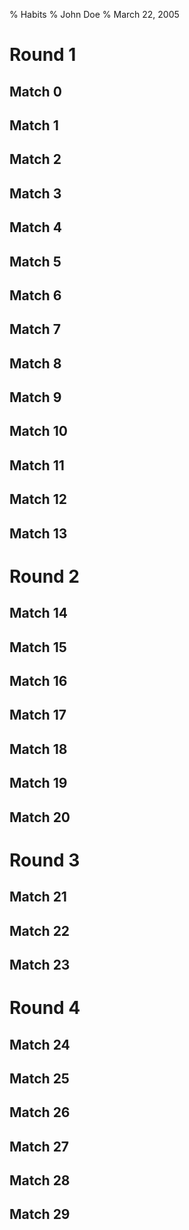 % Habits
% John Doe
% March 22, 2005

# Round 1
## Match 0
## Match 1
## Match 2
## Match 3
## Match 4
## Match 5
## Match 6
## Match 7
## Match 8
## Match 9
## Match 10
## Match 11
## Match 12
## Match 13

# Round 2
## Match 14
## Match 15
## Match 16
## Match 17
## Match 18
## Match 19
## Match 20

# Round 3
## Match 21
## Match 22
## Match 23

# Round 4
## Match 24
## Match 25

## Match 26
## Match 27
## Match 28
## Match 29
